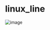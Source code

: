 # linux_line

![image](https://github.com/user-attachments/assets/b2d212d4-a2b6-4942-9c2f-da380a2b3317)


